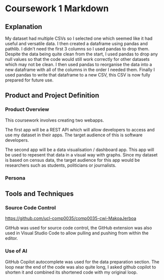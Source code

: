 # Coursework 1 Markdown
## Explanation
My dataset had multiple CSVs so I selected one which seemed like it had useful and versatile data. I then created a dataframe using pandas and pathlib. I didn't need the first 3 columns so I used pandas to drop them.  Despite the data being quite clean from the start, I used pandas to drop any null values so that the code would still work correctly for other datasets which may not be clean. I then used pandas to reorganise the data into a new dataframe with all of the columns in the order I needed them. Finally I used pandas to write that dataframe to a new CSV, this CSV is now fully prepared for future use.
## Product and Project Definition
### Product Overview
This coursework involves creating two webapps. 

The first app will be a REST API which will allow developers to access and use my dataset in their apps. The target audience of this is software developers.

The second app will be a data visualisation / dashboard app. This app will be used to repesent that data in a visual way with graphs. Since my dataset is based on census data, the target audience for this app would be researchers such as students, politicians or journalists.
### Persona
## Tools and Techniques
### Source Code Control
https://github.com/ucl-comp0035/comp0035-cwi-MakoaJerboa


GitHub was used for source code control, the GitHub extension was also used in Visual Studio Code to allow pulling and pushing from within the editor.
### Use of AI
GitHub Copilot autocomplete was used for the data preparation section. The loop near the end of the code was also quite long, I asked github copilot to shorten it and combined its shortened code with my original loop.